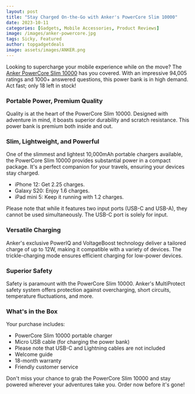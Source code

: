 ```yaml
---
layout: post
title: "Stay Charged On-the-Go with Anker's PowerCore Slim 10000"
date: 2023-10-11
categories: [Gadgets, Mobile Accessories, Product Reviews]
image: /images/anker-powercore.jpg
tags: Sicky, Featured
author: topgadgetdeals
image: assets/images/ANKER.png
---
```


Looking to supercharge your mobile experience while on the move? The [Anker PowerCore Slim 10000](https://amzn.to/45seYDM) has you covered. With an impressive 94,005 ratings and 1000+ answered questions, this power bank is in high demand. Act fast; only 18 left in stock!

### Portable Power, Premium Quality

Quality is at the heart of the PowerCore Slim 10000. Designed with adventure in mind, it boasts superior durability and scratch resistance. This power bank is premium both inside and out.

### Slim, Lightweight, and Powerful

One of the slimmest and lightest 10,000mAh portable chargers available, the PowerCore Slim 10000 provides substantial power in a compact package. It's a perfect companion for your travels, ensuring your devices stay charged.

- iPhone 12: Get 2.25 charges.
- Galaxy S20: Enjoy 1.6 charges.
- iPad mini 5: Keep it running with 1.2 charges.

Please note that while it features two input ports (USB-C and USB-A), they cannot be used simultaneously. The USB-C port is solely for input.

### Versatile Charging

Anker's exclusive PowerIQ and VoltageBoost technology deliver a tailored charge of up to 12W, making it compatible with a variety of devices. The trickle-charging mode ensures efficient charging for low-power devices.

### Superior Safety

Safety is paramount with the PowerCore Slim 10000. Anker's MultiProtect safety system offers protection against overcharging, short circuits, temperature fluctuations, and more.

### What's in the Box

Your purchase includes:
- PowerCore Slim 10000 portable charger
- Micro USB cable (for charging the power bank)
- Please note that USB-C and Lightning cables are not included
- Welcome guide
- 18-month warranty
- Friendly customer service

Don't miss your chance to grab the PowerCore Slim 10000 and stay powered wherever your adventures take you. Order now before it's gone!